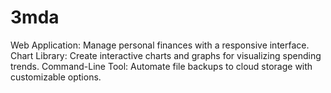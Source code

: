 # 3mda
Web Application: Manage personal finances with a responsive interface. Chart Library: Create interactive charts and graphs for visualizing spending trends. Command-Line Tool: Automate file backups to cloud storage with customizable options.
